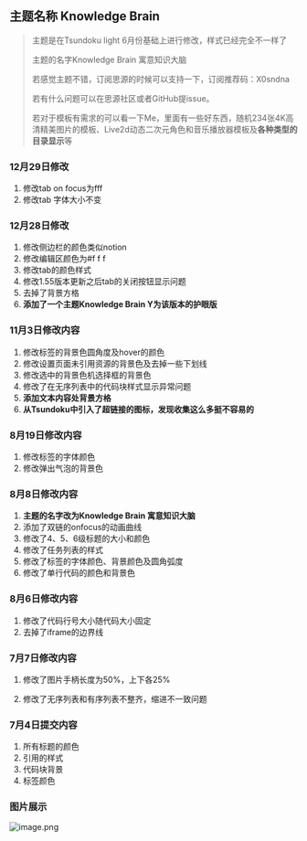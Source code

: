 ##  主题名称 Knowledge Brain

> 主题是在Tsundoku light 6月份基础上进行修改，样式已经完全不一样了
>
> 主题的名字Knowledge Brain 寓意知识大脑
>
> 若感觉主题不错，订阅思源的时候可以支持一下，订阅推荐码：X0sndna
>
> 若有什么问题可以在思源社区或者GitHub提issue。
>
> 若对于模板有需求的可以看一下Me，里面有一些好东西，随机234张4K高清精美图片的模板、Live2d动态二次元角色和音乐播放器模板及**各种类型的目录显示**等

### 12月29日修改

1. 修改tab on focus为fff
2. 修改tab 字体大小不变

### 12月28日修改

1. 修改侧边栏的颜色类似notion
2. 修改编辑区颜色为#f f f
3. 修改tab的颜色样式
4. 修改1.55版本更新之后tab的关闭按钮显示问题
5. 去掉了背景方格
7. **添加了一个主题Knowledge Brain Y为该版本的护眼版**

### 11月3日修改内容

1. 修改标签的背景色圆角度及hover的颜色
2. 修改设置页面未引用资源的背景色及去掉一些下划线
3. 修改选中的背景色机选择框的背景色
4. 修改了在无序列表中的代码块样式显示异常问题
5. **添加文本内容处背景方格**
6. **从Tsundoku中引入了超链接的图标，发现收集这么多挺不容易的**

### 8月19日修改内容

1. 修改标签的字体颜色
2. 修改弹出气泡的背景色

### 8月8日修改内容

1. **主题的名字改为Knowledge Brain 寓意知识大脑**
2. 添加了双链的onfocus的动画曲线
3. 修改了4、5、6级标题的大小和颜色
4. 修改了任务列表的样式
5. 修改了标签的字体颜色、背景颜色及圆角弧度
6. 修改了单行代码的颜色和背景色

### 8月6日修改内容

1. 修改了代码行号大小随代码大小固定
2. 去掉了iframe的边界线

### 7月7日修改内容

1. 修改了图片手柄长度为50%，上下各25%

2. 修改了无序列表和有序列表不整齐，缩进不一致问题

### 7月4日提交内容

1. 所有标题的颜色
2. 引用的样式
3. 代码块背景
4. 标签颜色

### 图片展示

![image.png](https://b3logfile.com/siyuan/1619927307428/assets/image-20210706112905-h93nlox.png)



